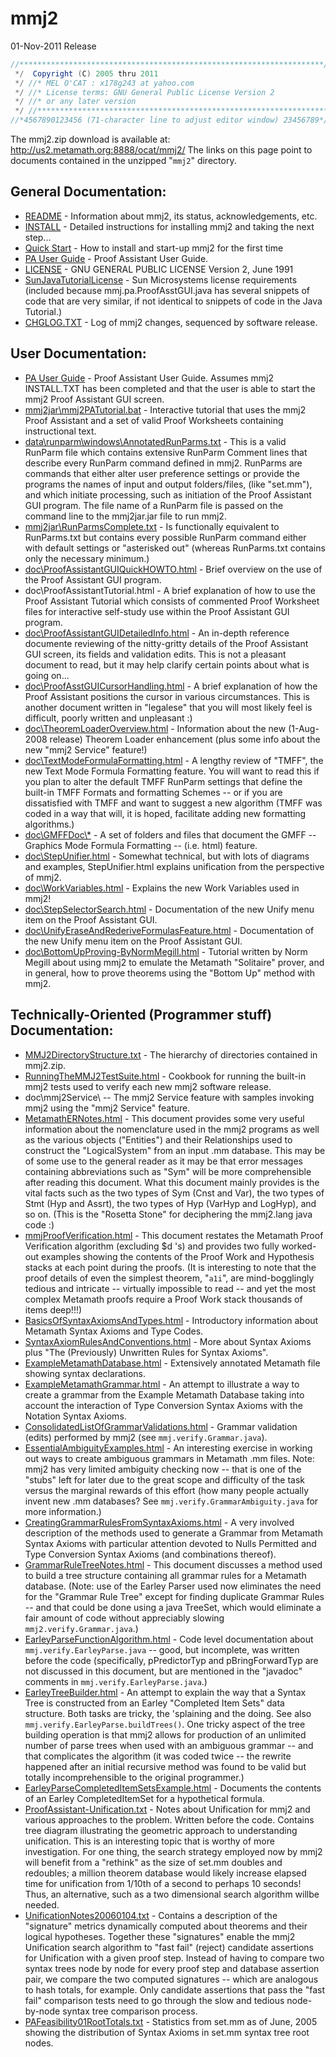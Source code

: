 # mmj2

01-Nov-2011 Release

```java
//********************************************************************/
 */  Copyright (C) 2005 thru 2011
 */ //* MEL O'CAT : x178g243 at yahoo.com
 */ //* License terms: GNU General Public License Version 2
 */ //* or any later version
 */ //********************************************************************/
//*4567890123456 (71-character line to adjust editor window) 23456789*/ 
```

The mmj2.zip download is available at: <http://us2.metamath.org:8888/ocat/mmj2/>
The links on this page point to documents contained in the unzipped "`mmj2`" directory.  

## General Documentation:

- [README](README.md) - Information about mmj2, its status, acknowledgements, etc.
- [INSTALL](INSTALL.md) - Detailed instructions for installing mmj2 and taking the next step...
- [Quick Start](quickstart.md) - How to install and start-up mmj2 for the first time  
- [PA User Guide](doc/PAUserGuide/Start.html) - Proof Assistant User Guide.
- [LICENSE](LICENSE.TXT) - GNU GENERAL PUBLIC LICENSE Version 2, June 1991  
- [SunJavaTutorialLicense](SunJavaTutorialLicense.md) - Sun Microsystems license requirements (included because
    mmj.pa.ProofAsstGUI.java has several snippets of code that are very similar, if not identical
    to snippets of code in the Java Tutorial.)
- [CHGLOG.TXT](CHGLOG.TXT) - Log of mmj2 changes, sequenced by software release.  

## User Documentation:

-   [PA User Guide](doc/PAUserGuide/Start.html) - Proof
    Assistant User Guide. Assumes mmj2 INSTALL.TXT has been completed
    and that the user is able to start the mmj2 Proof Assistant GUI
    screen.
-   [mmj2jar\\mmj2PATutorial.bat](mmj2jar/mmj2PATutorial.bat) -
    Interactive tutorial that uses the mmj2 Proof Assistant and a set of
    valid Proof Worksheets containing instructional text.
-   [data\\runparm\\windows\\AnnotatedRunParms.txt](data%5Crunparm%5Cwindows%5CAnnotatedRunParms.txt) -
    This is a valid RunParm file which contains extensive RunParm
    Comment lines that describe every RunParm command defined in mmj2.
    RunParms are commands that either alter user preference settings or
    provide the programs the names of input and output folders/files,
    (like "set.mm"), and which initiate processing, such as initiation
    of the Proof Assistant GUI program. The file name of a RunParm file
    is passed on the command line to the mmj2jar.jar file to run mmj2.
-   [mmj2jar\\RunParmsComplete.txt](mmj2jar/RunParms.txt) - Is
    functionally equivalent to RunParms.txt but contains every possible
    RunParm command either with default settings or "asterisked out"
    (whereas RunParms.txt contains only the necessary minimum.)  
-   [doc\\ProofAssistantGUIQuickHOWTO.html](doc/ProofAssistantGUIQuickHOWTO.html) -
    Brief overview on the use of the Proof Assistant GUI program.  
-   doc\\ProofAssistantTutorial.html - A brief explanation of how to use
    the Proof Assistant Tutorial which consists of commented Proof
    Worksheet files for interactive self-study use within the Proof
    Assistant GUI program.  
-   [doc\\ProofAssistantGUIDetailedInfo.html](doc/ProofAssistantGUIDetailedInfo.html) -
    An in-depth reference documente reviewing of the nitty-gritty
    details of the Proof Assistant GUI screen, its fields and validation
    edits. This is not a pleasant document to read, but it may help
    clarify certain points about what is going on...  
-   [doc\\ProofAsstGUICursorHandling.html](doc/ProofAsstGUICursorHandling.html) -
    A brief explanation of how the Proof Assistant positions the cursor
    in various circumstances. This is another document written in
    "legalese" that you will most likely feel is difficult, poorly
    written and unpleasant :)
-   [doc\\TheoremLoaderOverview.html](doc/TheoremLoaderOverview.html) -
    Information about the new (1-Aug-2008 release) Theorem Loader
    enhancement (plus some info about the new "mmj2 Service" feature!)  
-   [doc\\TextModeFormulaFormatting.html](doc/TextModeFormulaFormatting.html) -
    A lengthy review of "TMFF", the new Text Mode Formula Formatting
    feature. You will want to read this if you plan to alter the default
    TMFF RunParm settings that define the built-in TMFF Formats and
    formatting Schemes -- or if you are dissatisfied with TMFF and want
    to suggest a new algorithm (TMFF was coded in a way that will, it is
    hoped, facilitate adding new formatting algorithms.)
-   [doc\\GMFFDoc\\\*](doc/GMFFDoc) - A set of folders and files that
    document the GMFF -- Graphics Mode Formula Formatting -- (i.e. html)
    feature.  
-   [doc\\StepUnifier.html](doc/StepUnifier.html) - Somewhat technical,
    but with lots of diagrams and examples, StepUnifier.html explains
    unification from the perspective of mmj2.  
-   [doc\\WorkVariables.html](doc/WorkVariables.html) - Explains the new
    Work Variables used in mmj2!
-   [doc\\StepSelectorSearch.html](doc/StepSelectorSearch.html) -
    Documentation of the new Unify menu item on the Proof Assistant GUI.
-   [doc\\UnifyEraseAndRederiveFormulasFeature.html](doc/UnifyEraseAndRederiveFormulasFeature.html) -
    Documentation of the new Unify menu item on the Proof Assistant
    GUI.  
-   [doc\\BottomUpProving-ByNormMegill.html](doc/BottomUpProving-ByNormMegill.html) -
    Tutorial written by Norm Megill about using mmj2 to emulate the
    Metamath "Solitaire" prover, and in general, how to prove theorems
    using the "Bottom Up" method with mmj2.  

## Technically-Oriented (Programmer stuff) Documentation:

-   [MMJ2DirectoryStructure.txt](doc/MMJ2DirectoryStructure.txt) - The
    hierarchy of directories contained in mmj2.zip.  
-   [RunningTheMMJ2TestSuite.html](doc/RunningTheMMJ2TestSuite.html) -
    Cookbook for running the built-in mmj2 tests used to verify each new
    mmj2 software release.
-   doc\\mmj2Service\\ -- The mmj2 Service feature with samples invoking
    mmj2 using the "mmj2 Service" feature.  
-   [MetamathERNotes.html](doc/MetamathERNotes.html) - This document
    provides some very useful information about the nomenclature used in
    the mmj2 programs as well as the various objects ("Entities") and
    their Relationships used to construct the "LogicalSystem" from an
    input .mm database. This may be of some use to the general reader as
    it may be that error messages containing abbreviations such as "Sym"
    will be more comprehensible after reading this document. What this
    document mainly provides is the vital facts such as the two types of
    Sym (Cnst and Var), the two types of Stmt (Hyp and Assrt), the two
    types of Hyp (VarHyp and LogHyp), and so on. (This is the "Rosetta
    Stone" for deciphering the mmj2.lang java code :)  
-   [mmjProofVerification.html](doc/mmjProofVerification.html) - This
    document restates the Metamath Proof Verification algorithm
    (excluding $d 's) and provides two fully worked-out examples showing
    the contents of the Proof Work and Hypothesis stacks at each point
    during the proofs. (It is interesting to note that the proof details
    of even the simplest theorem, "`a1i`", are mind-bogglingly tedious
    and intricate -- virtually impossible to read -- and yet the most
    complex Metamath proofs require a Proof Work stack thousands of
    items deep!!!)  
-   [BasicsOfSyntaxAxiomsAndTypes.html](doc/BasicsOfSyntaxAxiomsAndTypes.html) -
    Introductory information about Metamath Syntax Axioms and Type
    Codes.  
-   [SyntaxAxiomRulesAndConventions.html](doc/SyntaxAxiomRulesAndConventions.html) -
    More about Syntax Axioms plus "The (Previously) Unwritten Rules for
    Syntax Axioms".  
-   [ExampleMetamathDatabase.html](doc/ExampleMetamathDatabase.html) -
    Extensively annotated Metamath file showing syntax declarations.  
-   [ExampleMetamathGrammar.html](doc/ExampleMetamathGrammar.html) - An
    attempt to illustrate a way to create a grammar from the Example
    Metamath Database taking into account the interaction of Type
    Conversion Syntax Axioms with the Notation Syntax Axioms.  
-   [ConsolidatedListOfGrammarValidations.html](doc/ConsolidatedListOfGrammarValidations.html) -
    Grammar validation (edits) performed by mmj2 (see
    `mmj.verify.Grammar.java`).  
-   [EssentialAmbiguityExamples.html](doc/EssentialAmbiguityExamples.html) -
    An interesting exercise in working out ways to create ambiguous
    grammars in Metamath .mm files. Note: mmj2 has very limited
    ambiguity checking now -- that is one of the "stubs" left for later
    due to the great scope and difficulty of the task versus the
    marginal rewards of this effort (how many people actually invent new
    .mm databases? See `mmj.verify.GrammarAmbiguity.java` for more
    information.)  
-   [CreatingGrammarRulesFromSyntaxAxioms.html](doc/CreatingGrammarRulesFromSyntaxAxioms.html) -
    A very involved description of the methods used to generate a
    Grammar from Metamath Syntax Axioms with particular attention
    devoted to Nulls Permitted and Type Conversion Syntax Axioms (and
    combinations thereof).  
-   [GrammarRuleTreeNotes.html](doc/GrammarRuleTreeNotes.html) - This
    document discusses a method used to build a tree structure
    containing all grammar rules for a Metamath database. (Note: use of
    the Earley Parser used now eliminates the need for the "Grammar Rule
    Tree" except for finding duplicate Grammar Rules -- and that could
    be done using a java TreeSet, which would eliminate a fair amount of
    code without appreciably slowing `mmj2.verify.Grammar.java`.)  
-   [EarleyParseFunctionAlgorithm.html](doc/EarleyParseFunctionAlgorithm.html) -
    Code level documentation about `mmj.verify.EarleyParse.java` --
    good, but incomplete, was written before the code (specifically,
    pPredictorTyp and pBringForwardTyp are not discussed in this
    document, but are mentioned in the "javadoc" comments in
    `mmj.verify.EarleyParse.java`.)  
-   [EarleyTreeBuilder.html](doc/EarleyTreeBuilder.html) - An attempt to
    explain the way that a Syntax Tree is constructed from an Earley
    "Completed Item Sets" data structure. Both tasks are tricky, the
    'splaining and the doing. See also
    `mmj.verify.EarleyParse.buildTrees()`. One tricky aspect of the tree
    building operation is that mmj2 allows for production of an
    unlimited number of parse trees when used with an ambiguous grammar
    -- and that complicates the algorithm (it was coded twice -- the
    rewrite happened after an initial recursive method was found to be
    valid but totally incomprehensible to the original programmer.)  
-   [EarleyParseCompletedItemSetsExample.html](doc/EarleyParseCompletedItemSetsExample.html) -
    Documents the contents of an Earley CompletedItemSet for a
    hypothetical formula.  
-   [ProofAssistant-Unification.txt](doc/ProofAssistant-Unification.txt) -
    Notes about Unification for mmj2 and various approaches to the
    problem. Written before the code. Contains tree diagram illustrating
    the geometric approach to understanding unification. This is an
    interesting topic that is worthy of more investigation. For one
    thing, the search strategy employed now by mmj2 will benefit from a
    "rethink" as the size of set.mm doubles and redoubles; a million
    theorem database would likely increase elapsed time for unification
    from 1/10th of a second to perhaps 10 seconds! Thus, an alternative,
    such as a two dimensional search algorithm willbe needed.
-   [UnificationNotes20060104.txt](doc/UnificationNotes20060104.txt) -
    Contains a description of the "signature" metrics dynamically
    computed about theorems and their logical hypotheses. Together these
    "signatures" enable the mmj2 Unification search algorithm to "fast
    fail" (reject) candidate assertions for Unification with a given
    proof step. Instead of having to compare two syntax trees node by
    node for every proof step and database assertion pair, we compare
    the two computed signatures -- which are analogous to hash totals,
    for example. Only candidate assertions that pass the "fast fail"
    comparison tests need to go through the slow and tedious
    node-by-node syntax tree comparison process.
-   [PAFeasibility01RootTotals.txt](doc/PAFeasibility01RootTotals.txt) -
    Statistics from set.mm as of June, 2005 showing the distribution of
    Syntax Axioms in set.mm syntax tree root nodes.  
